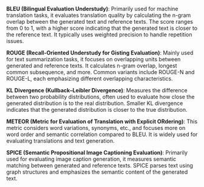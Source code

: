 **BLEU (Bilingual Evaluation Understudy)**: Primarily used for machine translation tasks, it evaluates translation quality by calculating the n-gram overlap between the generated text and reference texts. The score ranges from 0 to 1, with a higher score indicating that the generated text is closer to the reference text. It typically uses weighted precision to handle repetition issues.

**ROUGE (Recall-Oriented Understudy for Gisting Evaluation)**: Mainly used for text summarization tasks, it focuses on overlapping units between generated and reference texts. It calculates n-gram overlap, longest common subsequence, and more. Common variants include ROUGE-N and ROUGE-L, each emphasizing different overlapping characteristics.

**KL Divergence (Kullback–Leibler Divergence)**: Measures the difference between two probability distributions, often used to evaluate how close the generated distribution is to the real distribution. Smaller KL divergence indicates that the generated distribution is closer to the true distribution.

**METEOR (Metric for Evaluation of Translation with Explicit ORdering)**: This metric considers word variations, synonyms, etc., and focuses more on word order and semantic correlation compared to BLEU. It is widely used for evaluating translations and text generation.

**SPICE (Semantic Propositional Image Captioning Evaluation)**: Primarily used for evaluating image caption generation, it measures semantic matching between generated and reference texts. SPICE parses text using graph structures and emphasizes the semantic content of the generated text.
